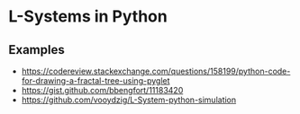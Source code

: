 L-Systems in Python
===================

Examples
--------
- https://codereview.stackexchange.com/questions/158199/python-code-for-drawing-a-fractal-tree-using-pyglet
- https://gist.github.com/bbengfort/11183420 
- https://github.com/vooydzig/L-System-python-simulation
